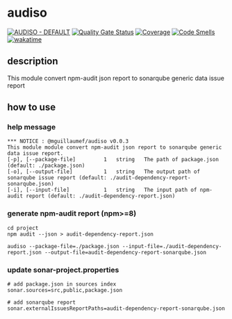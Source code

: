 # audiso

[![AUDISO - DEFAULT](https://github.com/MGuillaumeF/audiso/actions/workflows/default.yml/badge.svg?branch=main)](https://github.com/MGuillaumeF/audiso/actions/workflows/default.yml)
[![Quality Gate Status](https://sonarcloud.io/api/project_badges/measure?project=MGuillaumeF_audiso&metric=alert_status)](https://sonarcloud.io/summary/new_code?id=MGuillaumeF_audiso)
[![Coverage](https://sonarcloud.io/api/project_badges/measure?project=MGuillaumeF_audiso&metric=coverage)](https://sonarcloud.io/summary/new_code?id=MGuillaumeF_audiso)
[![Code Smells](https://sonarcloud.io/api/project_badges/measure?project=MGuillaumeF_audiso&metric=code_smells)](https://sonarcloud.io/summary/new_code?id=MGuillaumeF_audiso)
[![wakatime](https://wakatime.com/badge/user/9f76e922-98e1-4ef0-b832-f1f6bb21d4c3/project/c585b742-afcf-4449-bcd0-d7c4231715bf.svg)](https://wakatime.com/badge/user/9f76e922-98e1-4ef0-b832-f1f6bb21d4c3/project/c585b742-afcf-4449-bcd0-d7c4231715bf)

## description

This module convert npm-audit json report to sonarqube generic data issue report

## how to use

### help message

```
*** NOTICE : @mguillaumef/audiso v0.0.3
This module module convert npm-audit json report to sonarqube generic data issue report.
[-p], [--package-file]         1   string   The path of package.json (default: ./package.json)
[-o], [--output-file]          1   string   The output path of sonarqube issue report (default: ./audit-dependency-report-sonarqube.json)
[-i], [--input-file]           1   string   The input path of npm-audit report (default: ./audit-dependency-report.json)
```

### generate npm-audit report (npm>=8)

```
cd project
npm audit --json > audit-dependency-report.json

audiso --package-file=./package.json --input-file=./audit-dependency-report.json --output-file=audit-dependency-report-sonarqube.json
```

### update sonar-project.properties

```
# add package.json in sources index
sonar.sources=src,public,package.json

# add sonarqube report
sonar.externalIssuesReportPaths=audit-dependency-report-sonarqube.json
```
